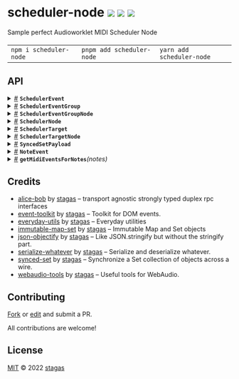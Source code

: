 

<h1>
scheduler-node <a href="https://npmjs.org/package/scheduler-node"><img src="https://img.shields.io/badge/npm-v1.2.0-F00.svg?colorA=000"/></a> <a href="src"><img src="https://img.shields.io/badge/loc-537-FFF.svg?colorA=000"/></a> <a href="LICENSE"><img src="https://img.shields.io/badge/license-MIT-F0B.svg?colorA=000"/></a>
</h1>

<p></p>

Sample perfect Audioworklet MIDI Scheduler Node

<h4>
<table><tr><td title="Triple click to select and copy paste">
<code>npm i scheduler-node </code>
</td><td title="Triple click to select and copy paste">
<code>pnpm add scheduler-node </code>
</td><td title="Triple click to select and copy paste">
<code>yarn add scheduler-node</code>
</td></tr></table>
</h4>


## API

<p>  <details id="SchedulerEvent$5" title="Class" ><summary><span><a href="#SchedulerEvent$5">#</a></span>  <code><strong>SchedulerEvent</strong></code>    </summary>  <a href=""></a>  <ul>        <p>  <details id="constructor$6" title="Constructor" ><summary><span><a href="#constructor$6">#</a></span>  <code><strong>constructor</strong></code><em>(data)</em>    </summary>  <a href=""></a>  <ul>    <p>  <details id="new SchedulerEvent$7" title="ConstructorSignature" ><summary><span><a href="#new SchedulerEvent$7">#</a></span>  <code><strong>new SchedulerEvent</strong></code><em>()</em>    </summary>    <ul><p><a href="#SchedulerEvent$5">SchedulerEvent</a></p>      <p>  <details id="data$8" title="Parameter" ><summary><span><a href="#data$8">#</a></span>  <code><strong>data</strong></code>  <span><span>&nbsp;=&nbsp;</span>  <code>{}</code></span>  </summary>    <ul><p><span>Partial</span>&lt;<a href="#SchedulerEvent$5">SchedulerEvent</a>&gt;</p>        </ul></details></p>  </ul></details></p>    </ul></details><details id="id$9" title="Property" ><summary><span><a href="#id$9">#</a></span>  <code><strong>id</strong></code>  <span><span>&nbsp;=&nbsp;</span>  <code>...</code></span>  </summary>  <a href=""></a>  <ul><p>string</p>        </ul></details><details id="midiEvent$10" title="Property" ><summary><span><a href="#midiEvent$10">#</a></span>  <code><strong>midiEvent</strong></code>  <span><span>&nbsp;=&nbsp;</span>  <code>...</code></span>  </summary>  <a href=""></a>  <ul><p>{<p>  <details id="data$12" title="Property" ><summary><span><a href="#data$12">#</a></span>  <code><strong>data</strong></code>  <span><span>&nbsp;=&nbsp;</span>  <code>...</code></span>  </summary>  <a href=""></a>  <ul><p><span>Uint8Array</span></p>        </ul></details><details id="receivedTime$13" title="Property" ><summary><span><a href="#receivedTime$13">#</a></span>  <code><strong>receivedTime</strong></code>  <span><span>&nbsp;=&nbsp;</span>  <code>0</code></span>  </summary>  <a href=""></a>  <ul><p>number</p>        </ul></details></p>}</p>        </ul></details><details id="toJSON$14" title="Method" ><summary><span><a href="#toJSON$14">#</a></span>  <code><strong>toJSON</strong></code><em>()</em>    </summary>  <a href=""></a>  <ul>    <p>      <p><strong>toJSON</strong><em>()</em>  &nbsp;=&gt;  <ul>{<p>  <details id="id$17" title="Property" ><summary><span><a href="#id$17">#</a></span>  <code><strong>id</strong></code>  <span><span>&nbsp;=&nbsp;</span>  <code>...</code></span>  </summary>  <a href=""></a>  <ul><p>string</p>        </ul></details><details id="midiEvent$18" title="Property" ><summary><span><a href="#midiEvent$18">#</a></span>  <code><strong>midiEvent</strong></code>  <span><span>&nbsp;=&nbsp;</span>  <code>...</code></span>  </summary>  <a href=""></a>  <ul><p>{<p>  <details id="data$21" title="Property" ><summary><span><a href="#data$21">#</a></span>  <code><strong>data</strong></code>  <span><span>&nbsp;=&nbsp;</span>  <code>...</code></span>  </summary>  <a href=""></a>  <ul><p><span>Uint8Array</span></p>        </ul></details><details id="receivedTime$20" title="Property" ><summary><span><a href="#receivedTime$20">#</a></span>  <code><strong>receivedTime</strong></code>  <span><span>&nbsp;=&nbsp;</span>  <code>...</code></span>  </summary>  <a href=""></a>  <ul><p>number</p>        </ul></details></p>}</p>        </ul></details></p>}</ul></p></p>    </ul></details></p></ul></details><details id="SchedulerEventGroup$28" title="Class" ><summary><span><a href="#SchedulerEventGroup$28">#</a></span>  <code><strong>SchedulerEventGroup</strong></code>    </summary>  <a href=""></a>  <ul>        <p>  <details id="constructor$29" title="Constructor" ><summary><span><a href="#constructor$29">#</a></span>  <code><strong>constructor</strong></code><em>(eventGroup)</em>    </summary>  <a href=""></a>  <ul>    <p>  <details id="new SchedulerEventGroup$30" title="ConstructorSignature" ><summary><span><a href="#new SchedulerEventGroup$30">#</a></span>  <code><strong>new SchedulerEventGroup</strong></code><em>()</em>    </summary>    <ul><p><a href="#SchedulerEventGroup$28">SchedulerEventGroup</a></p>      <p>  <details id="eventGroup$31" title="Parameter" ><summary><span><a href="#eventGroup$31">#</a></span>  <code><strong>eventGroup</strong></code>  <span><span>&nbsp;=&nbsp;</span>  <code>{}</code></span>  </summary>    <ul><p><span>Partial</span>&lt;<a href="#SchedulerEventGroup$28">SchedulerEventGroup</a>&gt;</p>        </ul></details></p>  </ul></details></p>    </ul></details><details id="events$34" title="Property" ><summary><span><a href="#events$34">#</a></span>  <code><strong>events</strong></code>  <span><span>&nbsp;=&nbsp;</span>  <code>...</code></span>  </summary>  <a href=""></a>  <ul><p><span>ImmSet</span>&lt;<a href="#SchedulerEvent$5">SchedulerEvent</a>&gt;</p>        </ul></details><details id="id$32" title="Property" ><summary><span><a href="#id$32">#</a></span>  <code><strong>id</strong></code>  <span><span>&nbsp;=&nbsp;</span>  <code>...</code></span>  </summary>  <a href=""></a>  <ul><p>string</p>        </ul></details><details id="loopPoints$35" title="Property" ><summary><span><a href="#loopPoints$35">#</a></span>  <code><strong>loopPoints</strong></code>  <span><span>&nbsp;=&nbsp;</span>  <code>...</code></span>  </summary>  <a href=""></a>  <ul><p><span>Float64Array</span></p>        </ul></details><details id="targets$33" title="Property" ><summary><span><a href="#targets$33">#</a></span>  <code><strong>targets</strong></code>  <span><span>&nbsp;=&nbsp;</span>  <code>...</code></span>  </summary>  <a href=""></a>  <ul><p><span>ImmSet</span>&lt;<a href="#SchedulerTarget$22">SchedulerTarget</a>&gt;</p>        </ul></details><details id="loop$43" title="Accessor" ><summary><span><a href="#loop$43">#</a></span>  <code><strong>loop</strong></code>    </summary>  <a href=""></a>  <ul>        </ul></details><details id="loopEnd$51" title="Accessor" ><summary><span><a href="#loopEnd$51">#</a></span>  <code><strong>loopEnd</strong></code>    </summary>  <a href=""></a>  <ul>        </ul></details><details id="loopStart$47" title="Accessor" ><summary><span><a href="#loopStart$47">#</a></span>  <code><strong>loopStart</strong></code>    </summary>  <a href=""></a>  <ul>        </ul></details><details id="replaceAllWithMidiEvents$55" title="Method" ><summary><span><a href="#replaceAllWithMidiEvents$55">#</a></span>  <code><strong>replaceAllWithMidiEvents</strong></code><em>(midiEvents)</em>    </summary>  <a href=""></a>  <ul>    <p>    <details id="midiEvents$57" title="Parameter" ><summary><span><a href="#midiEvents$57">#</a></span>  <code><strong>midiEvents</strong></code>    </summary>    <ul><p><span>MIDIMessageEvent</span>  []</p>        </ul></details>  <p><strong>replaceAllWithMidiEvents</strong><em>(midiEvents)</em>  &nbsp;=&gt;  <ul><span>MIDIMessageEvent</span>  []</ul></p></p>    </ul></details><details id="replaceAllWithNotes$58" title="Method" ><summary><span><a href="#replaceAllWithNotes$58">#</a></span>  <code><strong>replaceAllWithNotes</strong></code><em>(notes)</em>    </summary>  <a href=""></a>  <ul>    <p>    <details id="notes$60" title="Parameter" ><summary><span><a href="#notes$60">#</a></span>  <code><strong>notes</strong></code>    </summary>    <ul><p><a href="#NoteEvent$4">NoteEvent</a>  []</p>        </ul></details>  <p><strong>replaceAllWithNotes</strong><em>(notes)</em>  &nbsp;=&gt;  <ul><span>MIDIMessageEvent</span>  []</ul></p></p>    </ul></details><details id="toJSON$36" title="Method" ><summary><span><a href="#toJSON$36">#</a></span>  <code><strong>toJSON</strong></code><em>()</em>    </summary>  <a href=""></a>  <ul>    <p>      <p><strong>toJSON</strong><em>()</em>  &nbsp;=&gt;  <ul>{<p>  <details id="events$41" title="Property" ><summary><span><a href="#events$41">#</a></span>  <code><strong>events</strong></code>  <span><span>&nbsp;=&nbsp;</span>  <code>...</code></span>  </summary>  <a href=""></a>  <ul><p><span>ImmSet</span>&lt;<a href="#SchedulerEvent$5">SchedulerEvent</a>&gt;</p>        </ul></details><details id="id$39" title="Property" ><summary><span><a href="#id$39">#</a></span>  <code><strong>id</strong></code>  <span><span>&nbsp;=&nbsp;</span>  <code>...</code></span>  </summary>  <a href=""></a>  <ul><p>string</p>        </ul></details><details id="loopPoints$42" title="Property" ><summary><span><a href="#loopPoints$42">#</a></span>  <code><strong>loopPoints</strong></code>  <span><span>&nbsp;=&nbsp;</span>  <code>...</code></span>  </summary>  <a href=""></a>  <ul><p><span>Float64Array</span></p>        </ul></details><details id="targets$40" title="Property" ><summary><span><a href="#targets$40">#</a></span>  <code><strong>targets</strong></code>  <span><span>&nbsp;=&nbsp;</span>  <code>...</code></span>  </summary>  <a href=""></a>  <ul><p><span>ImmSet</span>&lt;<a href="#SchedulerTarget$22">SchedulerTarget</a>&gt;</p>        </ul></details></p>}</ul></p></p>    </ul></details></p></ul></details><details id="SchedulerEventGroupNode$61" title="Class" ><summary><span><a href="#SchedulerEventGroupNode$61">#</a></span>  <code><strong>SchedulerEventGroupNode</strong></code>    </summary>  <a href=""></a>  <ul>        <p>  <details id="constructor$62" title="Constructor" ><summary><span><a href="#constructor$62">#</a></span>  <code><strong>constructor</strong></code><em>(schedulerNode)</em>    </summary>  <a href=""></a>  <ul>    <p>  <details id="new SchedulerEventGroupNode$63" title="ConstructorSignature" ><summary><span><a href="#new SchedulerEventGroupNode$63">#</a></span>  <code><strong>new SchedulerEventGroupNode</strong></code><em>()</em>    </summary>    <ul><p><a href="#SchedulerEventGroupNode$61">SchedulerEventGroupNode</a></p>      <p>  <details id="schedulerNode$64" title="Parameter" ><summary><span><a href="#schedulerNode$64">#</a></span>  <code><strong>schedulerNode</strong></code>    </summary>    <ul><p><a href="#SchedulerNode$83">SchedulerNode</a></p>        </ul></details></p>  </ul></details></p>    </ul></details><details id="eventGroup$65" title="Property" ><summary><span><a href="#eventGroup$65">#</a></span>  <code><strong>eventGroup</strong></code>  <span><span>&nbsp;=&nbsp;</span>  <code>...</code></span>  </summary>  <a href=""></a>  <ul><p><a href="#SchedulerEventGroup$28">SchedulerEventGroup</a></p>        </ul></details><details id="onconnectchange$67" title="Property" ><summary><span><a href="#onconnectchange$67">#</a></span>  <code><strong>onconnectchange</strong></code>    </summary>  <a href=""></a>  <ul><p><details id="__type$68" title="Function" ><summary><span><a href="#__type$68">#</a></span>  <em>(ev)</em>    </summary>    <ul>    <p>    <details id="ev$70" title="Parameter" ><summary><span><a href="#ev$70">#</a></span>  <code><strong>ev</strong></code>    </summary>    <ul><p><span>CustomEvent</span>&lt;any&gt;</p>        </ul></details>  <p><strong></strong><em>(ev)</em>  &nbsp;=&gt;  <ul>void</ul></p></p>    </ul></details></p>        </ul></details><details id="schedulerNode$71" title="Property" ><summary><span><a href="#schedulerNode$71">#</a></span>  <code><strong>schedulerNode</strong></code>    </summary>  <a href=""></a>  <ul><p><a href="#SchedulerNode$83">SchedulerNode</a></p>        </ul></details><details id="targetNodes$66" title="Property" ><summary><span><a href="#targetNodes$66">#</a></span>  <code><strong>targetNodes</strong></code>  <span><span>&nbsp;=&nbsp;</span>  <code>...</code></span>  </summary>  <a href=""></a>  <ul><p><span>Set</span>&lt;<a href="#SchedulerTargetNode$117">SchedulerTargetNode</a>&gt;</p>        </ul></details><details id="connect$74" title="Method" ><summary><span><a href="#connect$74">#</a></span>  <code><strong>connect</strong></code><em>(targetNode)</em>    </summary>  <a href=""></a>  <ul>    <p>    <details id="targetNode$76" title="Parameter" ><summary><span><a href="#targetNode$76">#</a></span>  <code><strong>targetNode</strong></code>    </summary>    <ul><p><a href="#SchedulerTargetNode$117">SchedulerTargetNode</a></p>        </ul></details>  <p><strong>connect</strong><em>(targetNode)</em>  &nbsp;=&gt;  <ul><a href="#SchedulerTargetNode$117">SchedulerTargetNode</a></ul></p></p>    </ul></details><details id="destroy$72" title="Method" ><summary><span><a href="#destroy$72">#</a></span>  <code><strong>destroy</strong></code><em>()</em>    </summary>  <a href=""></a>  <ul>    <p>      <p><strong>destroy</strong><em>()</em>  &nbsp;=&gt;  <ul>void</ul></p></p>    </ul></details><details id="disconnect$77" title="Method" ><summary><span><a href="#disconnect$77">#</a></span>  <code><strong>disconnect</strong></code><em>(targetNode)</em>    </summary>  <a href=""></a>  <ul>    <p>    <details id="targetNode$79" title="Parameter" ><summary><span><a href="#targetNode$79">#</a></span>  <code><strong>targetNode</strong></code>    </summary>    <ul><p><a href="#SchedulerTargetNode$117">SchedulerTargetNode</a></p>        </ul></details>  <p><strong>disconnect</strong><em>(targetNode)</em>  &nbsp;=&gt;  <ul>void</ul></p></p>    </ul></details></p></ul></details><details id="SchedulerNode$83" title="Class" ><summary><span><a href="#SchedulerNode$83">#</a></span>  <code><strong>SchedulerNode</strong></code>    </summary>  <a href=""></a>  <ul>        <p>  <details id="constructor$91" title="Constructor" ><summary><span><a href="#constructor$91">#</a></span>  <code><strong>constructor</strong></code><em>(context)</em>    </summary>  <a href=""></a>  <ul>    <p>  <details id="new SchedulerNode$92" title="ConstructorSignature" ><summary><span><a href="#new SchedulerNode$92">#</a></span>  <code><strong>new SchedulerNode</strong></code><em>()</em>    </summary>    <ul><p><a href="#SchedulerNode$83">SchedulerNode</a></p>      <p>  <details id="context$93" title="Parameter" ><summary><span><a href="#context$93">#</a></span>  <code><strong>context</strong></code>    </summary>    <ul><p><span>BaseAudioContext</span></p>        </ul></details></p>  </ul></details></p>    </ul></details><details id="context$103" title="Property" ><summary><span><a href="#context$103">#</a></span>  <code><strong>context</strong></code>    </summary>  <a href=""></a>  <ul><p><span>BaseAudioContext</span></p>        </ul></details><details id="eventGroups$97" title="Property" ><summary><span><a href="#eventGroups$97">#</a></span>  <code><strong>eventGroups</strong></code>  <span><span>&nbsp;=&nbsp;</span>  <code>...</code></span>  </summary>  <a href=""></a>  <ul><p><span>SyncedSet</span>&lt;<a href="#SchedulerEventGroup$28">SchedulerEventGroup</a>, <a href="#SyncedSetPayload$80">SyncedSetPayload</a>&gt;</p>        </ul></details><details id="node$94" title="Property" ><summary><span><a href="#node$94">#</a></span>  <code><strong>node</strong></code>    </summary>  <a href=""></a>  <ul><p><span>AudioWorkletNode</span></p>        </ul></details><details id="targetNodes$96" title="Property" ><summary><span><a href="#targetNodes$96">#</a></span>  <code><strong>targetNodes</strong></code>  <span><span>&nbsp;=&nbsp;</span>  <code>...</code></span>  </summary>  <a href=""></a>  <ul><p><span>Set</span>&lt;<a href="#SchedulerTargetNode$117">SchedulerTargetNode</a>&gt;</p>        </ul></details><details id="worklet$95" title="Property" ><summary><span><a href="#worklet$95">#</a></span>  <code><strong>worklet</strong></code>    </summary>  <a href=""></a>  <ul><p><span>Agent</span>&lt;<span>SchedulerProcessor</span>, <a href="#SchedulerNode$83">SchedulerNode</a>&gt;</p>        </ul></details><details id="connect$111" title="Method" ><summary><span><a href="#connect$111">#</a></span>  <code><strong>connect</strong></code><em>(targetNode)</em>    </summary>  <a href=""></a>  <ul>    <p>    <details id="targetNode$113" title="Parameter" ><summary><span><a href="#targetNode$113">#</a></span>  <code><strong>targetNode</strong></code>    </summary>    <ul><p><a href="#SchedulerTargetNode$117">SchedulerTargetNode</a></p>        </ul></details>  <p><strong>connect</strong><em>(targetNode)</em>  &nbsp;=&gt;  <ul><a href="#SchedulerTargetNode$117">SchedulerTargetNode</a></ul></p></p>    </ul></details><details id="createEventGroup$98" title="Method" ><summary><span><a href="#createEventGroup$98">#</a></span>  <code><strong>createEventGroup</strong></code><em>()</em>    </summary>  <a href=""></a>  <ul>    <p>      <p><strong>createEventGroup</strong><em>()</em>  &nbsp;=&gt;  <ul><a href="#SchedulerEventGroup$28">SchedulerEventGroup</a></ul></p></p>    </ul></details><details id="disconnect$114" title="Method" ><summary><span><a href="#disconnect$114">#</a></span>  <code><strong>disconnect</strong></code><em>(targetNode)</em>    </summary>  <a href=""></a>  <ul>    <p>    <details id="targetNode$116" title="Parameter" ><summary><span><a href="#targetNode$116">#</a></span>  <code><strong>targetNode</strong></code>    </summary>    <ul><p><a href="#SchedulerTargetNode$117">SchedulerTargetNode</a></p>        </ul></details>  <p><strong>disconnect</strong><em>(targetNode)</em>  &nbsp;=&gt;  <ul>void</ul></p></p>    </ul></details><details id="removeEventGroup$100" title="Method" ><summary><span><a href="#removeEventGroup$100">#</a></span>  <code><strong>removeEventGroup</strong></code><em>(eventGroup)</em>    </summary>  <a href=""></a>  <ul>    <p>    <details id="eventGroup$102" title="Parameter" ><summary><span><a href="#eventGroup$102">#</a></span>  <code><strong>eventGroup</strong></code>    </summary>    <ul><p><a href="#SchedulerEventGroup$28">SchedulerEventGroup</a></p>        </ul></details>  <p><strong>removeEventGroup</strong><em>(eventGroup)</em>  &nbsp;=&gt;  <ul>void</ul></p></p>    </ul></details><details id="setBpm$108" title="Method" ><summary><span><a href="#setBpm$108">#</a></span>  <code><strong>setBpm</strong></code><em>(bpm)</em>    </summary>  <a href=""></a>  <ul>    <p>    <details id="bpm$110" title="Parameter" ><summary><span><a href="#bpm$110">#</a></span>  <code><strong>bpm</strong></code>    </summary>    <ul><p>number</p>        </ul></details>  <p><strong>setBpm</strong><em>(bpm)</em>  &nbsp;=&gt;  <ul><span>Promise</span>&lt;number&gt;</ul></p></p>    </ul></details><details id="start$104" title="Method" ><summary><span><a href="#start$104">#</a></span>  <code><strong>start</strong></code><em>()</em>    </summary>  <a href=""></a>  <ul>    <p>      <p><strong>start</strong><em>()</em>  &nbsp;=&gt;  <ul><span>Promise</span>&lt;number&gt;</ul></p></p>    </ul></details><details id="stop$106" title="Method" ><summary><span><a href="#stop$106">#</a></span>  <code><strong>stop</strong></code><em>()</em>    </summary>  <a href=""></a>  <ul>    <p>      <p><strong>stop</strong><em>()</em>  &nbsp;=&gt;  <ul>void</ul></p></p>    </ul></details><details id="create$88" title="Method" ><summary><span><a href="#create$88">#</a></span>  <code><strong>create</strong></code><em>(context)</em>    </summary>  <a href=""></a>  <ul>    <p>    <details id="context$90" title="Parameter" ><summary><span><a href="#context$90">#</a></span>  <code><strong>context</strong></code>    </summary>    <ul><p><span>BaseAudioContext</span></p>        </ul></details>  <p><strong>create</strong><em>(context)</em>  &nbsp;=&gt;  <ul><span>Promise</span>&lt;<a href="#SchedulerNode$83">SchedulerNode</a>&gt;</ul></p></p>    </ul></details><details id="register$85" title="Method" ><summary><span><a href="#register$85">#</a></span>  <code><strong>register</strong></code><em>(context)</em>    </summary>  <a href=""></a>  <ul>    <p>    <details id="context$87" title="Parameter" ><summary><span><a href="#context$87">#</a></span>  <code><strong>context</strong></code>    </summary>    <ul><p><span>BaseAudioContext</span></p>        </ul></details>  <p><strong>register</strong><em>(context)</em>  &nbsp;=&gt;  <ul><span>Promise</span>&lt;void&gt;</ul></p></p>    </ul></details></p></ul></details><details id="SchedulerTarget$22" title="Class" ><summary><span><a href="#SchedulerTarget$22">#</a></span>  <code><strong>SchedulerTarget</strong></code>    </summary>  <a href=""></a>  <ul>        <p>  <details id="constructor$23" title="Constructor" ><summary><span><a href="#constructor$23">#</a></span>  <code><strong>constructor</strong></code><em>(data)</em>    </summary>  <a href=""></a>  <ul>    <p>  <details id="new SchedulerTarget$24" title="ConstructorSignature" ><summary><span><a href="#new SchedulerTarget$24">#</a></span>  <code><strong>new SchedulerTarget</strong></code><em>()</em>    </summary>    <ul><p><a href="#SchedulerTarget$22">SchedulerTarget</a></p>      <p>  <details id="data$25" title="Parameter" ><summary><span><a href="#data$25">#</a></span>  <code><strong>data</strong></code>  <span><span>&nbsp;=&nbsp;</span>  <code>{}</code></span>  </summary>    <ul><p><span>Partial</span>&lt;<a href="#SchedulerTarget$22">SchedulerTarget</a>&gt;</p>        </ul></details></p>  </ul></details></p>    </ul></details><details id="id$26" title="Property" ><summary><span><a href="#id$26">#</a></span>  <code><strong>id</strong></code>  <span><span>&nbsp;=&nbsp;</span>  <code>...</code></span>  </summary>  <a href=""></a>  <ul><p>string</p>        </ul></details><details id="midiQueue$27" title="Property" ><summary><span><a href="#midiQueue$27">#</a></span>  <code><strong>midiQueue</strong></code>  <span><span>&nbsp;=&nbsp;</span>  <code>...</code></span>  </summary>  <a href=""></a>  <ul><p><span>MessageQueue</span></p>        </ul></details></p></ul></details><details id="SchedulerTargetNode$117" title="Class" ><summary><span><a href="#SchedulerTargetNode$117">#</a></span>  <code><strong>SchedulerTargetNode</strong></code>    </summary>  <a href=""></a>  <ul>        <p>  <details id="constructor$118" title="Constructor" ><summary><span><a href="#constructor$118">#</a></span>  <code><strong>constructor</strong></code><em>(context, name, options)</em>    </summary>  <a href=""></a>  <ul>    <p>  <details id="new SchedulerTargetNode$119" title="ConstructorSignature" ><summary><span><a href="#new SchedulerTargetNode$119">#</a></span>  <code><strong>new SchedulerTargetNode</strong></code><em>()</em>    </summary>    <ul><p><a href="#SchedulerTargetNode$117">SchedulerTargetNode</a></p>      <p>  <details id="context$120" title="Parameter" ><summary><span><a href="#context$120">#</a></span>  <code><strong>context</strong></code>    </summary>    <ul><p><span>BaseAudioContext</span></p>        </ul></details><details id="name$121" title="Parameter" ><summary><span><a href="#name$121">#</a></span>  <code><strong>name</strong></code>    </summary>    <ul><p>string</p>        </ul></details><details id="options$122" title="Parameter" ><summary><span><a href="#options$122">#</a></span>  <code><strong>options</strong></code>  <span><span>&nbsp;=&nbsp;</span>  <code>{}</code></span>  </summary>    <ul><p><span>AudioWorkletNodeOptions</span></p>        </ul></details></p>  </ul></details></p>    </ul></details><details id="id$123" title="Property" ><summary><span><a href="#id$123">#</a></span>  <code><strong>id</strong></code>  <span><span>&nbsp;=&nbsp;</span>  <code>...</code></span>  </summary>  <a href=""></a>  <ul><p>string</p>        </ul></details><details id="schedulerTarget$124" title="Property" ><summary><span><a href="#schedulerTarget$124">#</a></span>  <code><strong>schedulerTarget</strong></code>  <span><span>&nbsp;=&nbsp;</span>  <code>...</code></span>  </summary>  <a href=""></a>  <ul><p><a href="#SchedulerTarget$22">SchedulerTarget</a></p>        </ul></details><details id="worklet$125" title="Property" ><summary><span><a href="#worklet$125">#</a></span>  <code><strong>worklet</strong></code>    </summary>  <a href=""></a>  <ul><p><span>Agent</span>&lt;<span>SchedulerTargetProcessor</span>, <a href="#SchedulerTargetNode$117">SchedulerTargetNode</a>&gt;</p>        </ul></details><details id="init$126" title="Method" ><summary><span><a href="#init$126">#</a></span>  <code><strong>init</strong></code><em>()</em>    </summary>  <a href=""></a>  <ul>    <p>      <p><strong>init</strong><em>()</em>  &nbsp;=&gt;  <ul><span>Promise</span>&lt;void&gt;</ul></p></p>    </ul></details><details id="processMidiEvent$128" title="Method" ><summary><span><a href="#processMidiEvent$128">#</a></span>  <code><strong>processMidiEvent</strong></code><em>(midiEvent)</em>    </summary>  <a href=""></a>  <ul>    <p>    <details id="midiEvent$130" title="Parameter" ><summary><span><a href="#midiEvent$130">#</a></span>  <code><strong>midiEvent</strong></code>    </summary>    <ul><p><span>MIDIMessageEvent</span></p>        </ul></details>  <p><strong>processMidiEvent</strong><em>(midiEvent)</em>  &nbsp;=&gt;  <ul>void</ul></p></p>    </ul></details></p></ul></details><details id="SyncedSetPayload$80" title="Interface" ><summary><span><a href="#SyncedSetPayload$80">#</a></span>  <code><strong>SyncedSetPayload</strong></code>    </summary>  <a href=""></a>  <ul>        <p>  <details id="events$82" title="Property" ><summary><span><a href="#events$82">#</a></span>  <code><strong>events</strong></code>    </summary>  <a href=""></a>  <ul><p><span>ImmSet</span>&lt;<a href="#SchedulerEvent$5">SchedulerEvent</a>&gt;</p>        </ul></details><details id="targets$81" title="Property" ><summary><span><a href="#targets$81">#</a></span>  <code><strong>targets</strong></code>    </summary>  <a href=""></a>  <ul><p><span>ImmSet</span>&lt;<a href="#SchedulerTarget$22">SchedulerTarget</a>&gt;</p>        </ul></details></p></ul></details><details id="NoteEvent$4" title="TypeAlias" ><summary><span><a href="#NoteEvent$4">#</a></span>  <code><strong>NoteEvent</strong></code>    </summary>  <a href=""></a>  <ul><p>[  number, number, number, number  ]</p>        </ul></details><details id="getMidiEventsForNotes$1" title="Function" ><summary><span><a href="#getMidiEventsForNotes$1">#</a></span>  <code><strong>getMidiEventsForNotes</strong></code><em>(notes)</em>    </summary>  <a href=""></a>  <ul>    <p>    <details id="notes$3" title="Parameter" ><summary><span><a href="#notes$3">#</a></span>  <code><strong>notes</strong></code>    </summary>    <ul><p><a href="#NoteEvent$4">NoteEvent</a>  []</p>        </ul></details>  <p><strong>getMidiEventsForNotes</strong><em>(notes)</em>  &nbsp;=&gt;  <ul><span>MIDIMessageEvent</span>  []</ul></p></p>    </ul></details></p>

## Credits
- [alice-bob](https://npmjs.org/package/alice-bob) by [stagas](https://github.com/stagas) &ndash; transport agnostic strongly typed duplex rpc interfaces
- [event-toolkit](https://npmjs.org/package/event-toolkit) by [stagas](https://github.com/stagas) &ndash; Toolkit for DOM events.
- [everyday-utils](https://npmjs.org/package/everyday-utils) by [stagas](https://github.com/stagas) &ndash; Everyday utilities
- [immutable-map-set](https://npmjs.org/package/immutable-map-set) by [stagas](https://github.com/stagas) &ndash; Immutable Map and Set objects
- [json-objectify](https://npmjs.org/package/json-objectify) by [stagas](https://github.com/stagas) &ndash; Like JSON.stringify but without the stringify part.
- [serialize-whatever](https://npmjs.org/package/serialize-whatever) by [stagas](https://github.com/stagas) &ndash; Serialize and deserialize whatever.
- [synced-set](https://npmjs.org/package/synced-set) by [stagas](https://github.com/stagas) &ndash; Synchronize a Set collection of objects across a wire.
- [webaudio-tools](https://npmjs.org/package/webaudio-tools) by [stagas](https://github.com/stagas) &ndash; Useful tools for WebAudio.

## Contributing

[Fork](https://github.com/stagas/scheduler-node/fork) or [edit](https://github.dev/stagas/scheduler-node) and submit a PR.

All contributions are welcome!

## License

<a href="LICENSE">MIT</a> &copy; 2022 [stagas](https://github.com/stagas)

